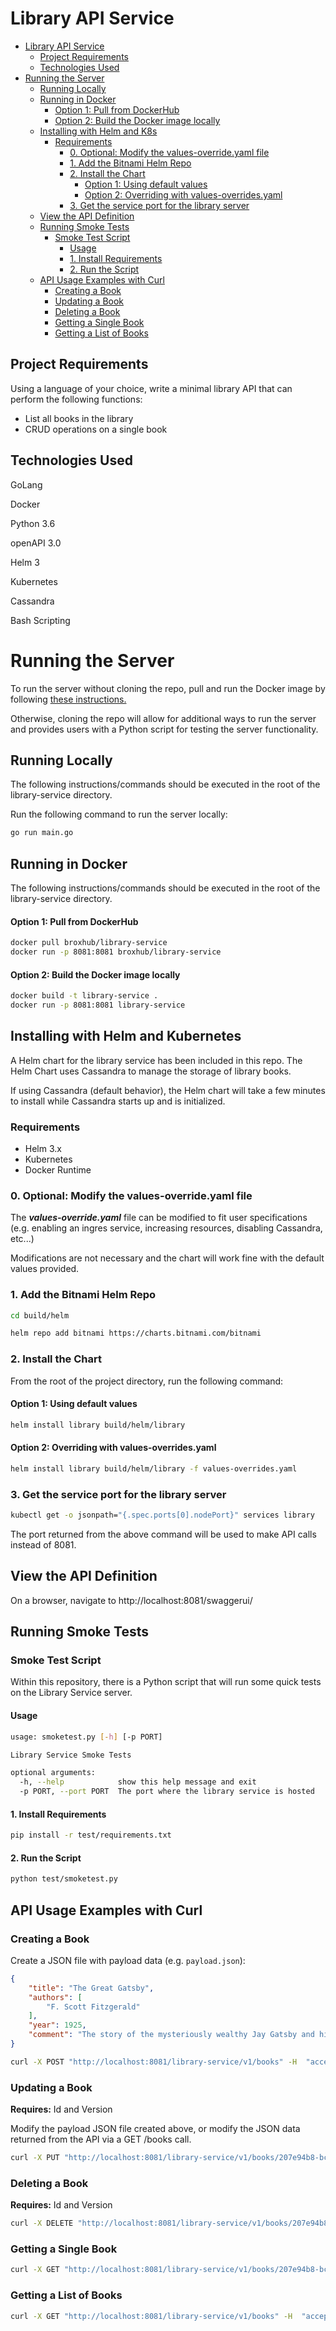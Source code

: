 # Library API Service

- [Library API Service](#library-api-service)
  * [Project Requirements](#project-requirements)
  * [Technologies Used](#technologies-used)
- [Running the Server](#running-the-server)
  * [Running Locally](#running-locally)
  * [Running in Docker](#running-in-docker)
    - [Option 1: Pull from DockerHub](#option-1-pull-from-dockerhub)
    - [Option 2: Build the Docker image locally](#option-2-build-the-docker-image-locally)
  * [Installing with Helm and K8s](#installing-with-helm-and-kubernetes)
    + [Requirements](#requirements)
        + [0. Optional: Modify the values-override.yaml file](#0-optional-modify-the-values-overrideyaml-file)
        + [1. Add the Bitnami Helm Repo](#1-add-the-bitnami-helm-repo)
        + [2. Install the Chart](#2-install-the-chart)
          - [Option 1: Using default values](#option-1-using-default-values)
          - [Option 2: Overriding with values-overrides.yaml](#option-2-overriding-with-values-overridesyaml)
        + [3. Get the service port for the library server](#3-get-the-service-port-for-the-library-server)
  * [View the API Definition](#view-the-api-definition)
  * [Running Smoke Tests](#running-smoke-tests)
      + [Smoke Test Script](#smoke-test-script)
        - [Usage](#usage)
        - [1. Install Requirements](#1-install-requirements)
        - [2. Run the Script](#2-run-the-script)
  * [API Usage Examples with Curl](#api-usage-examples-with-curl)
    + [Creating a Book](#creating-a-book)
    + [Updating a Book](#updating-a-book)
    + [Deleting a Book](#deleting-a-book)
    + [Getting a Single Book](#getting-a-single-book)
    + [Getting a List of Books](#getting-a-list-of-books)
  

## Project Requirements
Using a language of your choice, write a minimal library API that can perform the following functions:
- List all books in the library
- CRUD operations on a single book

## Technologies Used
GoLang     

Docker

Python 3.6

openAPI 3.0

Helm 3

Kubernetes

Cassandra

Bash Scripting

# Running the Server
To run the server without cloning the repo, pull and run the Docker image by following [these instructions.](#option-1-pull-from-dockerhub)

Otherwise, cloning the repo will allow for additional ways to run the server and provides users with a Python script for testing the server functionality.

## Running Locally
The following instructions/commands should be executed in the root of the library-service directory.

Run the following command to run the server locally:
```bash
go run main.go
```

## Running in Docker
The following instructions/commands should be executed in the root of the library-service directory.

#### Option 1: Pull from DockerHub
```bash
docker pull broxhub/library-service
docker run -p 8081:8081 broxhub/library-service
```

#### Option 2: Build the Docker image locally
```bash
docker build -t library-service .
docker run -p 8081:8081 library-service
```

## Installing with Helm and Kubernetes
A Helm chart for the library service has been included in this repo. The Helm Chart uses Cassandra to manage the storage of library books. 

If using Cassandra (default behavior), the Helm chart will take a few minutes to install while Cassandra starts up and is initialized.

### Requirements
- Helm 3.x
- Kubernetes
- Docker Runtime

### 0. Optional: Modify the values-override.yaml file
The **_values-override.yaml_** file can be modified to fit user specifications (e.g. enabling an ingres service, increasing resources, disabling Cassandra, etc...)

Modifications are not necessary and the chart will work fine with the default values provided.

### 1. Add the Bitnami Helm Repo
```bash
cd build/helm

helm repo add bitnami https://charts.bitnami.com/bitnami
```

### 2. Install the Chart
From the root of the project directory, run the following command:
#### Option 1: Using default values
```bash
helm install library build/helm/library
```

#### Option 2: Overriding with values-overrides.yaml
```bash
helm install library build/helm/library -f values-overrides.yaml
```

### 3. Get the service port for the library server
```bash
kubectl get -o jsonpath="{.spec.ports[0].nodePort}" services library
```

The port returned from the above command will be used to make API calls instead of 8081.
 
## View the API Definition
On a browser, navigate to http://localhost:8081/swaggerui/

## Running Smoke Tests

### Smoke Test Script
Within this repository, there is a Python script that will run some quick tests on the Library Service server.

#### Usage
```bash
usage: smoketest.py [-h] [-p PORT]

Library Service Smoke Tests

optional arguments:
  -h, --help            show this help message and exit
  -p PORT, --port PORT  The port where the library service is hosted
```

#### 1. Install Requirements 
```bash
pip install -r test/requirements.txt
```

#### 2. Run the Script
```bash
python test/smoketest.py
```

## API Usage Examples with Curl

### Creating a Book
Create a JSON file with payload data (e.g. `payload.json`):
```json
{
    "title": "The Great Gatsby",
    "authors": [
        "F. Scott Fitzgerald"
    ],
    "year": 1925,
    "comment": "The story of the mysteriously wealthy Jay Gatsby and his love for the beautiful Daisy Buchanan."
}
```

```bash
curl -X POST "http://localhost:8081/library-service/v1/books" -H  "accept: application/json" -H  "Content-Type: application/json" --data-binary @protectData.json
```

### Updating a Book
**Requires:** Id and Version

Modify the payload JSON file created above, or modify the JSON data returned from the API via a GET /books call. 

```bash
curl -X PUT "http://localhost:8081/library-service/v1/books/207e94b8-bc96-446a-b5f0-11c860dae234" -H  "accept: application/json" -H  "If-Match: "fbd34119-3538-4e72-bdcc-3c95b59e8e5b"" -H  "Content-Type: application/json --data-binary @protectData.json"
```

### Deleting a Book
**Requires:** Id and Version

```bash
curl -X DELETE "http://localhost:8081/library-service/v1/books/207e94b8-bc96-446a-b5f0-11c860dae234" -H  "accept: */*" -H  "If-Match: "207e94b8-bc96-446a-b5f0-11c860dae234""
```

### Getting a Single Book
```bash
curl -X GET "http://localhost:8081/library-service/v1/books/207e94b8-bc96-446a-b5f0-11c860dae234" -H  "accept: application/json"
```

### Getting a List of Books
```bash
curl -X GET "http://localhost:8081/library-service/v1/books" -H  "accept: application/json"
```